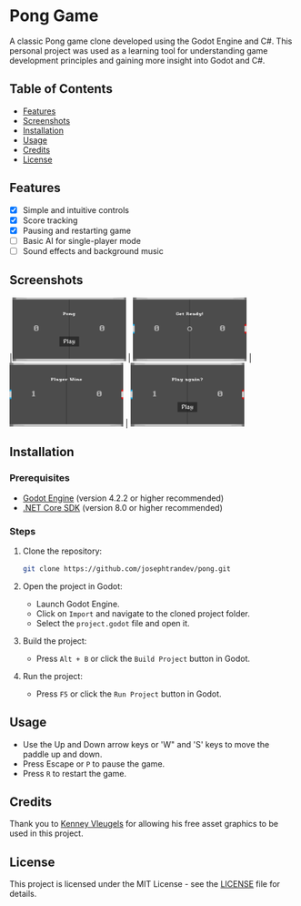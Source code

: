 # Pong Game

A classic Pong game clone developed using the Godot Engine and C#. This personal project was used as a learning tool for understanding game development principles and gaining more insight into Godot and C#.

## Table of Contents

- [Features](#features)
- [Screenshots](#screenshots)
- [Installation](#installation)
- [Usage](#usage)
- [Credits](#credits)
- [License](#license)

## Features

- [X] Simple and intuitive controls
- [X] Score tracking
- [X] Pausing and restarting game
- [ ] Basic AI for single-player mode
- [ ] Sound effects and background music

## Screenshots

|<img src="/assets/preview/StartMenu.png?raw=true" alt="Start Menu" width="200"> | <img src="/assets/preview/GameStart.png?raw=true" alt="Game Start" width="200"> | <img src="/assets/preview/PlayerWin.png?raw=true" alt="Player Win" width="200"> | 
<img src="/assets/preview/PlayAgain.png?raw=true" alt="Play Again" width="200">

## Installation

### Prerequisites

- [Godot Engine](https://godotengine.org/download) (version 4.2.2 or higher recommended)
- [.NET Core SDK](https://dotnet.microsoft.com/download) (version 8.0 or higher recommended)

### Steps

1. Clone the repository:
    ```bash
    git clone https://github.com/josephtrandev/pong.git
    ```

2. Open the project in Godot:
    - Launch Godot Engine.
    - Click on `Import` and navigate to the cloned project folder.
    - Select the `project.godot` file and open it.

3. Build the project:
    - Press `Alt + B` or click the `Build Project` button in Godot.

4. Run the project:
    - Press `F5` or click the `Run Project` button in Godot.

## Usage

- Use the Up and Down arrow keys or 'W" and 'S' keys to move the paddle up and down.
- Press Escape or `P` to pause the game.
- Press `R` to restart the game.

## Credits

Thank you to [Kenney Vleugels](https://www.kenney.nl "Find more here") for allowing his free asset graphics to be used in this project.

## License

This project is licensed under the MIT License - see the [LICENSE](LICENSE) file for details.
